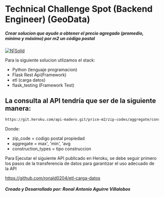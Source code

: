 # Technical Challenge Spot (Backend Engineer) (GeoData)
##### _Crear solucion que ayude a obtener el precio agregado (promedio, mínimo y máximo) por m2 un código postal_

[![N|Solid](https://spot2.mx/_next/static/media/logo_green.d421cdc8.png)](https://spot2.mx/)

Para la siguiente solucion utlizamos el stack:
- Python (lenguaje programacion)
- Flask Rest Api(Framework)
- etl (carga datos)
- flask_testing (Framework Test)

## La consulta al API tendría que ser de la siguiente manera:
```sh
https://git.heroku.com/api-madero.git/price-m2/zip-codes/aggregate/construction_type={1-7}
```
Donde:
- zip_code = codigo postal propiedad
- aggregate = max', 'min', 'avg
- construction_types = tipo construccion


Para Ejecutar el siguiente API publicado en Heroku, se debe seguir primero los pasos de la transferencia de datos para garantizar el uso adecuado de la API 

https://github.com/ronald0204/etl-carga-datos

##### Creado y Desarrollado por: *Ronal Antonio Aguirre Villalobos*
